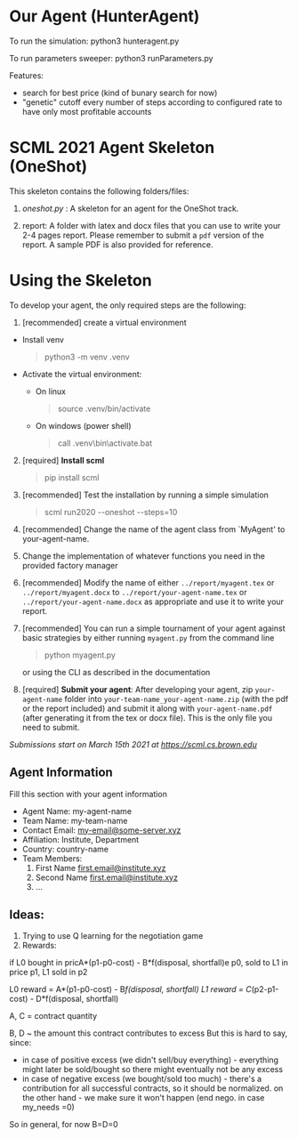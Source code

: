 Our Agent (HunterAgent)
==================================

To run the simulation:
python3 hunteragent.py <parameters>

To run parameters sweeper:
python3 runParameters.py
  
Features:
- search for best price (kind of bunary search for now)
- "genetic" cutoff every number of steps according to configured rate to have only most profitable accounts



SCML 2021 Agent Skeleton (OneShot)
==================================

This skeleton contains the following folders/files:

1. *oneshot.py* : A skeleton for an agent for the OneShot track.
  
2. report: A folder with latex and docx files that you can use to write 
   your 2-4 pages report. Please remember to submit a `pdf` version of the 
   report. A sample PDF is also provided for reference.

Using the Skeleton
==================

To develop your agent, the only required steps are the following:

1. [recommended] create a virtual environment
  - Install venv

    > python3 -m venv .venv
  
  - Activate the virtual environment:
  
    - On linux  

      > source .venv/bin/activate
  
    - On windows (power shell)  

      > call .venv\bin\activate.bat

2. [required] **Install scml**  
    > pip install scml

3. [recommended] Test the installation by running a simple simulation  
    > scml run2020 --oneshot --steps=10

4. [recommended] Change the name of the agent class from `MyAgent' to 
   your-agent-name.
5. Change the implementation of whatever functions you need in the provided 
   factory manager
6. [recommended] Modify the name of either ``../report/myagent.tex`` or 
   ``../report/myagent.docx`` to ``../report/your-agent-name.tex`` or 
   ``../report/your-agent-name.docx`` as appropriate and use it to write your
   report.
7. [recommended] You can run a simple tournament of your agent against basic
   strategies by either running ``myagent.py`` from the command line   
    > python myagent.py

   or using the CLI as described in the documentation
8. [required] **Submit your agent**: After developing your agent, 
  zip ``your-agent-name`` folder into ``your-team-name_your-agent-name.zip`` 
  (with the pdf or the report included)  and submit it along with 
  ``your-agent-name.pdf`` (after generating it from the tex or docx file). 
  This is the only file you need to submit. 

*Submissions start on March 15th 2021 at https://scml.cs.brown.edu*
  
Agent Information
-----------------
Fill this section with your agent information

  - Agent Name: my-agent-name
  - Team Name: my-team-name
  - Contact Email: my-email@some-server.xyz
  - Affiliation: Institute, Department
  - Country: country-name
  - Team Members:
    1. First Name <first.email@institute.xyz>
    2. Second Name <first.email@institute.xyz>
    3. ...    




Ideas:
-----------------

1. Trying to use Q learning for the negotiation game
2. Rewards:

if L0 bought in pricA*(p1-p0-cost) - B*f(disposal, shortfall)e p0, sold to L1 in price p1, L1 sold in p2

L0 reward = A*(p1-p0-cost) - B*f(disposal, shortfall)
L1 reward = C*(p2-p1-cost) - D*f(disposal, shortfall)

A, C = contract quantity

B, D ~ the amount this contract contributes to excess
But this is hard to say, since:
- in case of positive excess (we didn't sell/buy everything) - everything might later be sold/bought so there might eventually not be any excess
- in case of negative excess (we bought/sold too much) - there's a contribution for all successful contracts, so it should be normalized.
on the other hand - we make sure it won't happen (end nego. in case my_needs =0)

So in general, for now B=D=0